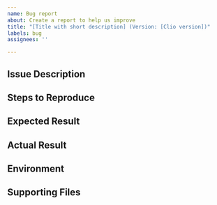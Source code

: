 ```yaml
---
name: Bug report
about: Create a report to help us improve
title: "[Title with short description] (Version: [Clio version])"
labels: bug
assignees: ''

---
```


<!-- Please search existing issues to avoid creating duplicates. -->

## Issue Description
<!-- Provide a summary for your issue/bug. -->

## Steps to Reproduce
<!-- List in detail the exact steps to reproduce the unexpected behavior of the software. -->

## Expected Result
<!-- Explain in detail what behavior you expected to happen. -->

## Actual Result
<!-- Explain in detail what behavior actually happened. -->

## Environment
<!-- Please describe your environment setup (such as Ubuntu 20.04.2 with Boost 1.82). -->
<!-- Please use the version returned by './clio_server --version' as the version number -->

## Supporting Files
<!-- If you have supporting files such as a log, feel free to post a link here using Github Gist. -->
<!-- Consider adding configuration files with private information removed via Github Gist. -->
